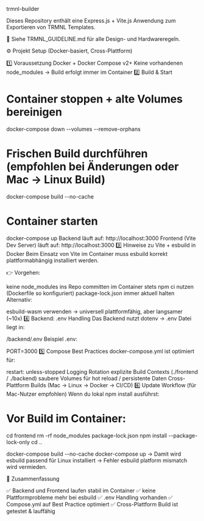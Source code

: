 trmnl-builder

Dieses Repository enthält eine Express.js + Vite.js Anwendung zum Exportieren von TRMNL Templates.

📘 Siehe TRMNL_GUIDELINE.md für alle Design- und Hardwareregeln.

⚙️ Projekt Setup (Docker-basiert, Cross-Plattform)

1️⃣ Voraussetzung
Docker + Docker Compose v2+
Keine vorhandenen node_modules → Build erfolgt immer im Container
2️⃣ Build & Start
# Container stoppen + alte Volumes bereinigen
docker-compose down --volumes --remove-orphans

# Frischen Build durchführen (empfohlen bei Änderungen oder Mac → Linux Build)
docker-compose build --no-cache

# Container starten
docker-compose up
Backend läuft auf: http://localhost:3000
Frontend (Vite Dev Server) läuft auf: http://localhost:3000
3️⃣ Hinweise zu Vite + esbuild in Docker
Beim Einsatz von Vite im Container muss esbuild korrekt plattformabhängig installiert werden.

👉 Vorgehen:

keine node_modules ins Repo committen
im Container stets npm ci nutzen (Dockerfile so konfiguriert)
package-lock.json immer aktuell halten
Alternativ:

esbuild-wasm verwenden → universell plattformfähig, aber langsamer (~10x)
4️⃣ Backend: .env Handling
Das Backend nutzt dotenv → .env Datei liegt in:

/backend/.env
Beispiel .env:

PORT=3000
5️⃣ Compose Best Practices
docker-compose.yml ist optimiert für:

restart: unless-stopped
Logging Rotation
explizite Build Contexts (./frontend / ./backend)
saubere Volumes für hot reload / persistente Daten
Cross-Plattform Builds (Mac → Linux → Docker → CI/CD)
6️⃣ Update Workflow (für Mac-Nutzer empfohlen)
Wenn du lokal npm install ausführst:

# Vor Build im Container:
cd frontend
rm -rf node_modules package-lock.json
npm install --package-lock-only
cd ..

docker-compose build --no-cache
docker-compose up
→ Damit wird esbuild passend für Linux installiert → Fehler esbuild platform mismatch wird vermieden.

📝 Zusammenfassung

✅ Backend und Frontend laufen stabil im Container
✅ keine Plattformprobleme mehr bei esbuild
✅ .env Handling vorhanden
✅ Compose.yml auf Best Practice optimiert
✅ Cross-Plattform Build ist getestet & lauffähig

